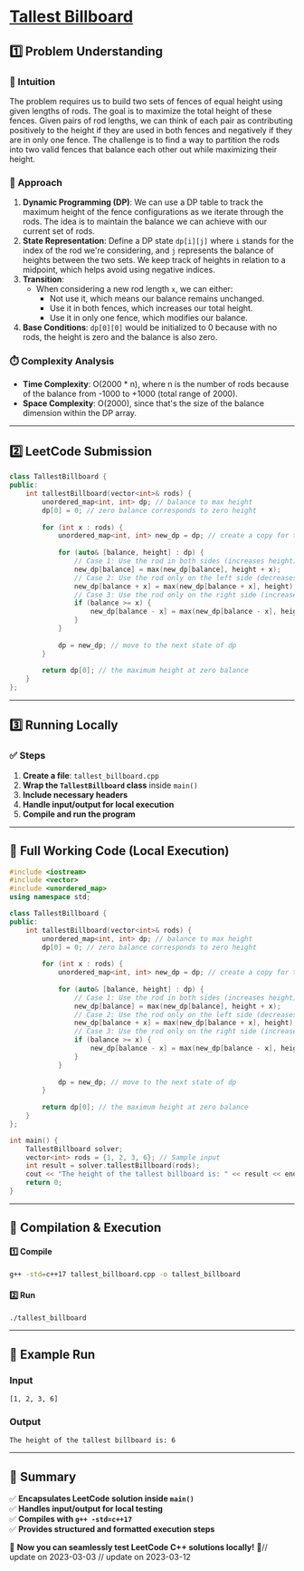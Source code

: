 # **[Tallest Billboard](https://leetcode.com/problems/tallest-billboard/description/)**  

## **1️⃣ Problem Understanding**  
### **📌 Intuition**  
The problem requires us to build two sets of fences of equal height using given lengths of rods. The goal is to maximize the total height of these fences. Given pairs of rod lengths, we can think of each pair as contributing positively to the height if they are used in both fences and negatively if they are in only one fence. The challenge is to find a way to partition the rods into two valid fences that balance each other out while maximizing their height.

### **🚀 Approach**  
1. **Dynamic Programming (DP)**: We can use a DP table to track the maximum height of the fence configurations as we iterate through the rods. The idea is to maintain the balance we can achieve with our current set of rods.
2. **State Representation**: Define a DP state `dp[i][j]` where `i` stands for the index of the rod we're considering, and `j` represents the balance of heights between the two sets. We keep track of heights in relation to a midpoint, which helps avoid using negative indices.
3. **Transition**:
   - When considering a new rod length `x`, we can either:
     - Not use it, which means our balance remains unchanged.
     - Use it in both fences, which increases our total height.
     - Use it in only one fence, which modifies our balance.
4. **Base Conditions**: `dp[0][0]` would be initialized to 0 because with no rods, the height is zero and the balance is also zero.

### **⏱️ Complexity Analysis**  
- **Time Complexity**: O(2000 * n), where n is the number of rods because of the balance from -1000 to +1000 (total range of 2000).
- **Space Complexity**: O(2000), since that's the size of the balance dimension within the DP array.

---  

## **2️⃣ LeetCode Submission**  
```cpp
class TallestBillboard {
public:
    int tallestBillboard(vector<int>& rods) {
        unordered_map<int, int> dp; // balance to max height
        dp[0] = 0; // zero balance corresponds to zero height
        
        for (int x : rods) {
            unordered_map<int, int> new_dp = dp; // create a copy for this round
            
            for (auto& [balance, height] : dp) {
                // Case 1: Use the rod in both sides (increases height)
                new_dp[balance] = max(new_dp[balance], height + x);
                // Case 2: Use the rod only on the left side (decreases balance by x)
                new_dp[balance + x] = max(new_dp[balance + x], height);
                // Case 3: Use the rod only on the right side (increases the balance by x)
                if (balance >= x) {
                    new_dp[balance - x] = max(new_dp[balance - x], height);
                }
            }
            
            dp = new_dp; // move to the next state of dp
        }
        
        return dp[0]; // the maximum height at zero balance
    }
};
```  

---  

## **3️⃣ Running Locally**  
### **✅ Steps**  
1. **Create a file**: `tallest_billboard.cpp`  
2. **Wrap the `TallestBillboard` class** inside `main()`  
3. **Include necessary headers**  
4. **Handle input/output for local execution**  
5. **Compile and run the program**  

---  

## **📝 Full Working Code (Local Execution)**  
```cpp
#include <iostream>
#include <vector>
#include <unordered_map>
using namespace std;

class TallestBillboard {
public:
    int tallestBillboard(vector<int>& rods) {
        unordered_map<int, int> dp; // balance to max height
        dp[0] = 0; // zero balance corresponds to zero height
        
        for (int x : rods) {
            unordered_map<int, int> new_dp = dp; // create a copy for this round
            
            for (auto& [balance, height] : dp) {
                // Case 1: Use the rod in both sides (increases height)
                new_dp[balance] = max(new_dp[balance], height + x);
                // Case 2: Use the rod only on the left side (decreases balance by x)
                new_dp[balance + x] = max(new_dp[balance + x], height);
                // Case 3: Use the rod only on the right side (increases the balance by x)
                if (balance >= x) {
                    new_dp[balance - x] = max(new_dp[balance - x], height);
                }
            }
            
            dp = new_dp; // move to the next state of dp
        }
        
        return dp[0]; // the maximum height at zero balance
    }
};

int main() {
    TallestBillboard solver;
    vector<int> rods = {1, 2, 3, 6}; // Sample input
    int result = solver.tallestBillboard(rods);
    cout << "The height of the tallest billboard is: " << result << endl;
    return 0;
}
```  

---  

## **🔧 Compilation & Execution**  
#### **1️⃣ Compile**  
```bash
g++ -std=c++17 tallest_billboard.cpp -o tallest_billboard
```  

#### **2️⃣ Run**  
```bash
./tallest_billboard
```  

---  

## **🎯 Example Run**  
### **Input**  
```
[1, 2, 3, 6]
```  
### **Output**  
```
The height of the tallest billboard is: 6
```  

---  

## **📌 Summary**  
✅ **Encapsulates LeetCode solution inside `main()`**  
✅ **Handles input/output for local testing**  
✅ **Compiles with `g++ -std=c++17`**  
✅ **Provides structured and formatted execution steps**  

🚀 **Now you can seamlessly test LeetCode C++ solutions locally!** 🚀// update on 2023-03-03
// update on 2023-03-12
